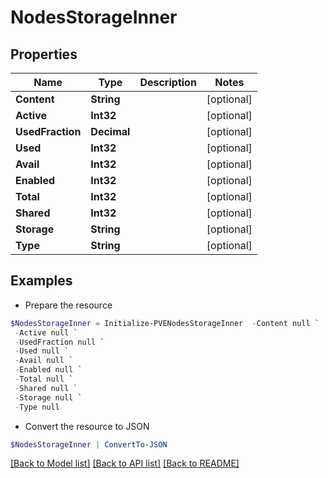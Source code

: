 # NodesStorageInner
## Properties

Name | Type | Description | Notes
------------ | ------------- | ------------- | -------------
**Content** | **String** |  | [optional] 
**Active** | **Int32** |  | [optional] 
**UsedFraction** | **Decimal** |  | [optional] 
**Used** | **Int32** |  | [optional] 
**Avail** | **Int32** |  | [optional] 
**Enabled** | **Int32** |  | [optional] 
**Total** | **Int32** |  | [optional] 
**Shared** | **Int32** |  | [optional] 
**Storage** | **String** |  | [optional] 
**Type** | **String** |  | [optional] 

## Examples

- Prepare the resource
```powershell
$NodesStorageInner = Initialize-PVENodesStorageInner  -Content null `
 -Active null `
 -UsedFraction null `
 -Used null `
 -Avail null `
 -Enabled null `
 -Total null `
 -Shared null `
 -Storage null `
 -Type null
```

- Convert the resource to JSON
```powershell
$NodesStorageInner | ConvertTo-JSON
```

[[Back to Model list]](../README.md#documentation-for-models) [[Back to API list]](../README.md#documentation-for-api-endpoints) [[Back to README]](../README.md)

